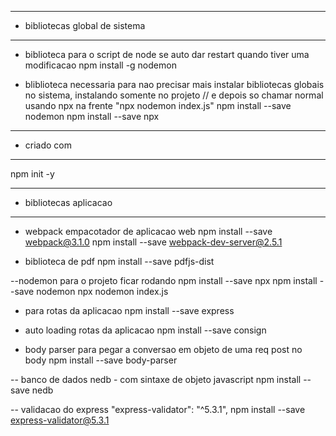 
--- ---------------------------------------------------
- bibliotecas global de sistema
--- ---------------------------------------------------
- biblioteca para o script de node se auto dar restart quando tiver uma modificacao
 npm install -g nodemon 
 
 - bliblioteca necessaria para nao precisar mais instalar bibliotecas globais no sistema, instalando somente no projeto
// e depois so chamar normal usando npx na frente "npx nodemon index.js"
  npm install --save nodemon 
  npm install --save npx

   
  
--- ---------------------------------------------------
- criado com
--- ---------------------------------------------------
npm init -y


--- ---------------------------------------------------
- bibliotecas aplicacao
--- ---------------------------------------------------

- webpack empacotador de aplicacao web
npm install --save webpack@3.1.0
npm install --save webpack-dev-server@2.5.1

- biblioteca de pdf
npm install --save pdfjs-dist






















--nodemon para o projeto ficar rodando 
npm install --save npx
npm install --save nodemon
npx nodemon index.js

- para rotas da aplicacao
npm install --save express

- auto loading rotas da aplicacao
npm install --save consign

- body parser para pegar a conversao em objeto de uma req post no body
npm install --save body-parser

-- banco de dados nedb - com sintaxe de objeto javascript
npm install --save nedb

-- validacao do express "express-validator": "^5.3.1",
npm install --save express-validator@5.3.1




